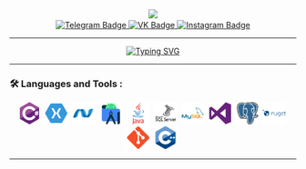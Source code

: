 <div id="header" align="center">
  <img src="https://media.giphy.com/media/WFZvB7VIXBgiz3oDXE/giphy.gif" width="100"/>
</div>
<div id="badges" align="center">
  <a href="https://t.me/Andre_Linder">
    <img src="https://img.shields.io/badge/Telegram-black?&style=flat&logo=Telegram&logoColor=white" alt="Telegram Badge"/>
  </a>
  <a href="https://vk.com/andre_linder">
    <img src="https://img.shields.io/badge/VK-%232E87FB.svg?&style=flat&logo=vk&logoColor=white" alt="VK Badge"/>
  </a>
  <a href="https://www.instagram.com/andr.linder">
    <img src="https://img.shields.io/badge/Instagram-important?style=flat&logo=instagram&logoColor=white" alt="Instagram Badge"/>
  </a>
</div>

---

<div id="im" align="center">
  <a href="https://git.io/typing-svg"><img src="https://readme-typing-svg.herokuapp.com?font=Fira+Code&pause=1500&color=31F707FF&center=true&width=600&lines=Hi%2C+I'm+Andre+Linder;Student+of+the+Russian+State+Social+University;.NET+Developer" alt="Typing SVG" /></a>
</div>

---

### :hammer_and_wrench: Languages and Tools :
<div id="skills" align="center">
    <img src="https://github.com/devicons/devicon/blob/master/icons/csharp/csharp-original.svg" title="CSharp" alt="CSharp" width="40" height="40"/>&nbsp;
    <img src="https://github.com/devicons/devicon/blob/master/icons/xamarin/xamarin-original.svg" title="Xamarin" alt="Xamarin" width="40" height="40"/>&nbsp;
    <img src="https://github.com/devicons/devicon/blob/master/icons/dot-net/dot-net-original.svg" title="DOTNET" alt="DOTNET" width="40" height="40"/>&nbsp;
    <img src="https://github.com/devicons/devicon/blob/master/icons/androidstudio/androidstudio-original.svg" title="AndroidSt" alt="AndroidSt" width="40" height="40"/>&nbsp;
    <img src="https://github.com/devicons/devicon/blob/master/icons/java/java-original-wordmark.svg" title="Java" alt="Java" width="40" height="40"/>&nbsp;
    <img src="https://github.com/devicons/devicon/blob/master/icons/microsoftsqlserver/microsoftsqlserver-plain-wordmark.svg" title="MSSQLServer" alt="MSSQLServer" width="40" height="40"/>&nbsp;
    <img src="https://github.com/devicons/devicon/blob/master/icons/mysql/mysql-original-wordmark.svg" title="MySQL" alt="MySQL" width="40" height="40"/>&nbsp;
    <img src="https://github.com/devicons/devicon/blob/master/icons/visualstudio/visualstudio-plain.svg" title="VS" alt="VS" width="40" height="40"/>&nbsp;
    <img src="https://github.com/devicons/devicon/blob/master/icons/postgresql/postgresql-original.svg" title="PostgreSQL" alt="PostgreSQL" width="40" height="40"/>&nbsp;
    <img src="https://github.com/devicons/devicon/blob/master/icons/nuget/nuget-original-wordmark.svg" title="NuGet" alt="NuGet" width="40" height="40"/>&nbsp;
    <img src="https://github.com/devicons/devicon/blob/master/icons/git/git-original.svg" title="Git" alt="Git" width="40" height="40"/>&nbsp;
    <img src="https://github.com/devicons/devicon/blob/master/icons/cplusplus/cplusplus-original.svg" title="CPP" alt="CPP" width="40" height="40"/>&nbsp;
</div>

---
